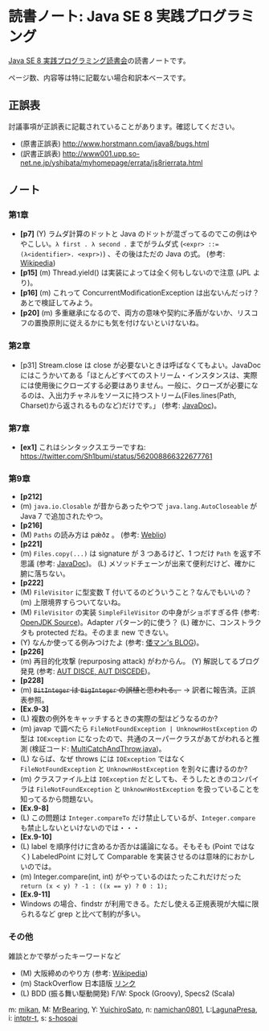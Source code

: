 読書ノート: Java SE 8 実践プログラミング
========================================

[Java SE 8 実践プログラミング読書会](ws1-java8.md)の読書ノートです。

ページ数、内容等は特に記載ない場合和訳本ベースです。

## 正誤表

討議事項が正誤表に記載されていることがあります。確認してください。

* (原書正誤表) http://www.horstmann.com/java8/bugs.html
* (訳書正誤表) http://www001.upp.so-net.ne.jp/yshibata/myhomepage/errata/js8rierrata.html

## ノート

### 第1章

* **[p7]** (Y) ラムダ計算のドットと Java のドットが混ざってるのでこの例はややこしい。`λ first . λ second .` までがラムダ式 (`<expr> ::= (λ<identifier>. <expr>)`) 、その後はただの Java の式。 (参考: [Wikipedia](http://ja.wikipedia.org/wiki/%E3%83%A9%E3%83%A0%E3%83%80%E8%A8%88%E7%AE%97))
* **[p15]** (m) Thread.yield() は実装によっては全く何もしないので注意 (JPL より)。
* **[p16]** (m) これって ConcurrentModificationException は出ないんだっけ？あとで検証してみよう。
* **[p20]** (m) 多重継承になるので、両方の意味や契約に矛盾がないか、リスコフの置換原則に従えるかにも気を付けないといけないね。

### 第2章

* [p31] Stream.close は close が必要ないときは呼ばなくてもよい。JavaDoc にはこうかいてある「ほとんどすべてのストリーム・インスタンスは、実際には使用後にクローズする必要はありません。一般に、クローズが必要になるのは、入出力チャネルをソースに持つストリーム(Files.lines(Path, Charset)から返されるものなど)だけです。」 (参考: [JavaDoc](http://docs.oracle.com/javase/jp/8/api/java/util/stream/Stream.html))。

### 第7章

* **[ex1]** これはシンタックスエラーですね: https://twitter.com/Sh1bumi/status/562008866322677761

### 第9章

* **[p212]**
 * (m) `java.io.Closable` が昔からあったやつで `java.lang.AutoCloseable` が Java 7 で追加されたやつ。
* **[p216]**
 * (M) `Paths` の読み方は pǽðz 。 (参考: [Weblio](http://ejje.weblio.jp/content/paths))
* **[p221]**
 * (m) `Files.copy(...)` は signature が 3 つあるけど、1 つだけ `Path` を返す不思議 (参考: [JavaDoc](https://docs.oracle.com/javase/jp/8/api/java/nio/file/Files.html))。 (L) メソッドチェーンが出来て便利だけど、確かに腑に落ちない。
* **[p222]**
 * (M) `FileVisitor` に型変数 T 付いてるのどういうこと？なんでもいいの？ (m) 上限境界すらついてないね。
 * (M) `FileVisitor` の実装 `SimpleFileVisitor` の中身がショボすぎる件 (参考: [OpenJDK Source](http://hg.openjdk.java.net/jdk8/jdk8/jdk/file/687fd7c7986d/src/share/classes/java/nio/file/SimpleFileVisitor.java))。Adapter パターン的に使う？ (L) 確かに、コンストラクタも protected だね。そのまま new できない。
 * (Y) なんか使ってる例みつけたよ (参考: [倭マン's BLOG](http://waman.hatenablog.com/entry/20120816/1345150695))。
* **[p226]**
 * (m) 再目的化攻撃 (repurposing attack) がわからん。 (Y) 解説してるブログ発見 (参考: [AUT DISCE, AUT DISCEDE](http://heasman.blogspot.nl/2008/02/repurposing-attacks-against-java.html))。
* **[p228]**
 * (m) ~~`BitInteger` は `BigInteger` の誤植と思われる。~~ → 訳者に報告済。正誤表参照。
* **[Ex.9-3]**
 * (L) 複数の例外をキャッチするときの実際の型はどうなるのか?
 * (m) javap で調べたら `FileNotFoundException | UnknownHostException` の型は `IOException` になったので、共通のスーパークラスがあてがわれると推測 (検証コード: [MultiCatchAndThrow.java](/Java8Workshop/Exercises/blob/master/src/com/tasktoys/java8ws/mikan/ch9/ex03/MultiCatchAndThrow.java))。
 * (L) ならば、なぜ throws には `IOException` ではなく `FileNotFoundException` と `UnknownHostException` を別々に書けるのか?
 * (m) クラスファイル上は `IOException` だとしても、そうしたときのコンパイラは `FileNotFoundException` と `UnknownHostException` を扱っていることを知ってるから問題ない。
* **[Ex.9-8]**
 * (L) この問題は `Integer.compareTo` だけ禁止しているが、`Integer.compare` も禁止しないといけないのでは・・・
* **[Ex.9-10]**
 * (L) label を順序付けに含めるか否かは議論になる。そもそも (Point ではなく) LabeledPoint に対して Comparable を実装させるのは意味的におかしいのでは。
 * (m) Integer.compare(int, int) がやっているのはたったこれだけだった `return (x < y) ? -1 : ((x == y) ? 0 : 1);`
* **[Ex.9-11]**
 * Windows の場合、findstr が利用できる。ただし使える正規表現が大幅に限られるなど grep と比べて制約が多い。

### その他

雑談とかで挙がったキーワードなど

* (M) 大阪締めのやり方 (参考: [Wikipedia](http://ja.wikipedia.org/wiki/%E6%89%8B%E7%B7%A0%E3%82%81#.E5.A4.A7.E9.98.AA.E7.B7.A0.E3.82.81))
* (m) StackOverflow 日本語版 [リンク](https://ja.stackoverflow.com/)
* (L) BDD (振る舞い駆動開発) F/W: Spock (Groovy), Specs2 (Scala)

m: [mikan](/mikan), M: [MrBearing](/MrBearing), Y: [YuichiroSato](/YuichiroSato), n: [namichan0801](/namichan0801), L:[LagunaPresa](/LagunaPresa), i: [intptr-t](/intptr-t), s: [s-hosoai](/s-hosoai)
